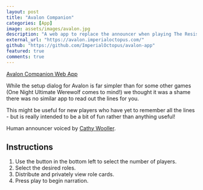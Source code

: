 ```yaml
---
layout: post
title: "Avalon Companion"
categories: [App]
image: assets/images/avalon.jpg
description: "A web app to replace the announcer when playing The Resistance: Avalon."
external_url: "https://avalon.imperialoctopus.com/"
github: "https://github.com/ImperialOctopus/avalon-app"
featured: true
comments: true
---
```


[Avalon Companion Web App](https://avalon.imperialoctopus.com/)

While the setup dialog for Avalon is far simpler than for some other games (One Night Ultimate Werewolf comes to mind!) we thought it was a shame there was no similar app to read out the lines for you.

This might be useful for new players who have yet to remember all the lines - but is really intended to be a bit of fun rather than anything useful!

Human announcer voiced by [Cathy Wooller](https://github.com/AdrenalinJunkie).

## Instructions

1. Use the button in the bottom left to select the number of players.
2. Select the desired roles.
3. Distribute and privately view role cards.
4. Press play to begin narration.
